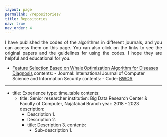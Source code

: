```yaml
---
layout: page
permalink: /repositories/
title: Repositories
nav: true
nav_order: 4
---
```

<p align="justify">I have published the codes of the algorithms in different journals, and you can access them on this page. You can also click on the links to see the original papers and the guidelines for using the codes. I hope they are helpful and educational for you.</P>

- [Feature Selection Based on Whale Optimization Algorithm for Diseases Diagnosis](https://d1wqtxts1xzle7.cloudfront.net/51133098/130_Paper_310716206_IJCSIS_Camera_Ready_pp._1243-1247-libre.pdf?1483206167=&response-content-disposition=inline%3B+filename%3DFeature_Selection_Based_on_Whale_Optimiz.pdf&Expires=1705608465&Signature=AIDQhh90XdemmSqFlxYOWECDE2z0cQY4434KgwEFebi-BSrRFC3lZhNGjHgax0w9-OeMD-WlExdkrUhx2MoQO3I4-AS7v3uqwqcVF59qAfPq9HaDjyswOz8PwaPpSr-xy3AO9LI3fFJBxPfb-L1DA67YgdTHMlvoyC1YdpXxO1Kc7xWazvRi0~BMYBTSixIQxFZqHFmPOh6QhwoawLUZC9gc3eCcpZ7CC16kzKp2SpT9ruJ25ke06QEaTOhTnxXbsaUjiyFYy2yTlOljlMnFa1NPeB4YJUXcExAAY5BRmJkC-aMSNE7pAymibLqHuQFJB4-MimuUXb-hZQXUQb7Y6w__&Key-Pair-Id=APKAJLOHF5GGSLRBV4ZA)
  contents:
      - Journal: International Journal of Computer Science and Information Security
  contents:
      - Code: <a href="https://scholar.google.com/citations?user=bpZOZWsAAAAJ&hl=en">BWOA</a>
  
--- 
- title: Experience
  type: time_table
  contents:
    - title: Senior researcher
      institution: Big Data Research Center & Faculty of Computer, Najafabad Branch
      year: 2018 - 2023
      description:
        - Description 1.
        - Description 2.
        - title: Description 3.
          contents:
            - Sub-description 1.

              
  

